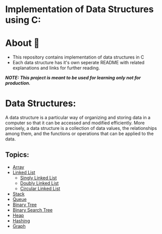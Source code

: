 # Implementation of Data Structures using C:
# About 🚀
* This repository contains implementation of data structures in C
* Each data structure has it's own seperate README with related explanations and links for further reading.<br>

<i><b>NOTE: This project is meant to be used for learning only not for production.</b></i>

# Data Structures:
<p>A data structure is a particular way of organizing and storing data in a computer so that it can be accessed and modified efficiently. More precisely, a data structure is a collection of data values, the relationships among them, and the functions or operations that can be applied to the data.</p>

## Topics:
* [Array]()
* [Linked List]()
  * [Singly Linked List]()
  * [Doubly Linked List]()
  * [Circular Linked List]()
* [Stack]()
* [Queue]()
* [Binary Tree]()
* [Binary Search Tree]()
* [Heap]()
* [Hashing]()
* [Graph]()
